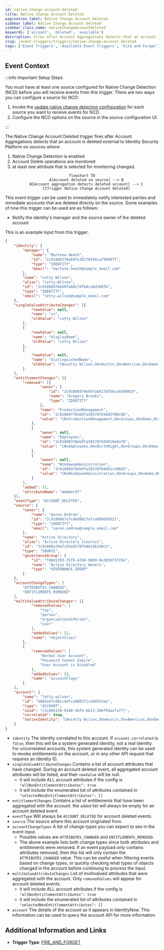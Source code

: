 ```yaml
---
id: native-change-account-deleted
title: Native Change Account Deleted
pagination_label: Native Change Account Deleted
sidebar_label: Native Change Account Deleted
sidebar_class_name: nativeChangeAccountDeleted
keywords: ['account', 'deleted', 'available']
description: Fires after Account Aggregations detects that an account is deleted external to Identity Security Platform on sources
slug: /event-triggers/triggers/native-change-account-deleted
tags: ['Event Triggers', 'Available Event Triggers', 'Fire and Forget']
---
```


## Event Context

:::info Important Setup Steps

You must have at least one source configured for Native Change Detection (NCD) before you will receive events from this trigger.  There are two ways you can configure a source for NCD:

1. Invoke the [update native change detection configuration](https://developer.sailpoint.com/idn/api/beta/put-native-change-detection-config) for each source you want to receive events for NCD.
2. Configure the NCD options on the source in the source configuration UI.

:::

The Native Change Account Deleted trigger fires after Account Aggregations detects that an account is deleted external to Identity Security Platform on sources where:

1. Native Change Detection is enabled
2. Account Delete operations are monitored
3. at least one attribute that is selected for monitoring changed.

<div align="center">

```mermaid
flowchart TD
    A[Account deleted on source] --> B
    B[Account aggregation detects deleted account] --> C
    C[Trigger Native Change Account Deleted]
```

</div>

This event trigger can be used to immediately notify interested parties and remediate accounts that are deleted directly on the source.  Some examples of how this trigger can be used are as follows:

- Notify the identity's manager and the source owner of the deleted account

This is an example input from this trigger:

```json
{
	"identity": {
		"manager": {
			"name": "Martena Heath",
			"id": "2c91808378eb9fa30178fb8caf90097f",
			"type": "IDENTITY",
			"email": "martena.heath@sample_email.com"
		},
		"name": "Letty Wilson",
		"alias": "Letty.Wilson",
		"id": "2c91808978eb9fab0178fb8ca6d308fb",
		"type": "IDENTITY",
		"email": "letty.wilson@sample_email.com"
	},
	"singleValueAttributeChanges": [{
			"newValue": null,
			"name": "cn",
			"oldValue": "Letty Wilson"
		},
		{
			"newValue": null,
			"name": "displayName",
			"oldValue": "Letty Wilson"
		},
		{
			"newValue": null,
			"name": "distinguishedName",
			"oldValue": "CN=Letty Wilson,OU=Austin,OU=Americas,OU=Demo,DC=seri,DC=sailpointdemo,DC=com"
		}
	],
	"entitlementChanges": [{
		"removed": [{
				"owner": {
					"id": "2c91808978eb9fab0178fb8ca9280919",
					"name": "Gregory Brooks",
					"type": "IDENTITY"
				},
				"name": "ProductionManagement",
				"id": "2c91808778eb9fa30178fb9482f00c60",
				"value": "CN=ProductionManagement,OU=Groups,OU=Demo,DC=seri,DC=sailpointdemo,DC=com"
			},
			{
				"owner": null,
				"name": "Employees",
				"id": "2c91808378eb9fa30178fb94818e0af8",
				"value": "CN=Employees,OU=BirthRight,OU=Groups,OU=Demo,DC=seri,DC=sailpointdemo,DC=com"
			},
			{
				"owner": null,
				"name": "WindowsAdministration",
				"id": "2c91808378eb9fa30178fb9481c30b02",
				"value": "CN=WindowsAdministration,OU=Groups,OU=Demo,DC=seri,DC=sailpointdemo,DC=com"
			}
		],
		"added": [],
		"attributeName": "memberOf"
	}],
	"eventType": "ACCOUNT_DELETED",
	"source": {
		"owner": {
			"name": "Aaron Andrew",
			"id": "2c9180867a7c46d0017a7ca099d50531",
			"type": "IDENTITY",
			"email": "aaron.andrew@sample_email.com"
		},
		"name": "Active Directory",
		"alias": "Active Directory [source]",
		"id": "2c91808a78efc63e0178fb8624b248c5",
		"type": "SOURCE",
		"governanceGroup": {
			"id": "fd0d1393-35fb-47d8-9809-0e385b73f25e",
			"name": "Active Directory Owners",
			"type": "GOVERNANCE_GROUP"
		}
	},
	"accountChangeTypes": [
		"ATTRIBUTES_CHANGED",
		"ENTITLEMENTS_REMOVED"
	],
	"multiValueAttributeChanges": [{
			"removedValues": [
				"top",
				"person",
				"organizationalPerson",
				"user"
			],
			"addedValues": [],
			"name": "objectClass"
		},
		{
			"removedValues": [
				"Normal User Account",
				"Password Cannot Expire",
				"User Account is Disabled"
			],
			"addedValues": [],
			"name": "accountFlags"
		}
	],
	"account": {
		"name": "letty.wilson",
		"id": "6805a47c09cc4dfca9083f1ce84552ee",
		"type": "ACCOUNT",
		"uuid": "{3c096158-9188-46f4-bb13-20ef9daafa7f}",
		"correlated": true,
		"nativeIdentity": "CN=Letty Wilson,OU=Austin,OU=Americas,OU=Demo,DC=seri,DC=sailpointdemo,DC=com"
	}
}
```

- `identity` The identity correlated to this account.  If `account.correlated` is `false`, then this will be a system generated identity, not a real identity. For uncorrelated accounts, this system generated identity can be used to revoke entitlements on the account, or in any other API request that requires an identity ID.
- `singleValueAttributeChanges` Contains a list of account attributes that have changed.  During an account deleted event, all aggregated account attributes will be listed, and their `newValue` will be null.
  - it will include ALL account attributes if the config is `"allNonEntitlementAttributes": true`
  - it will include the enumerated list of attributes contained in `"selectedNonEntitlementAttributes": []`
- `entitlementChanges` Contains a list of entitlements that have been aggregated with the account.  the `added` list will always be empty for an account deleted event.
- `eventType` Will always be `ACCOUNT_DELETED` for account deleted events.
- `source` The source where this account originated from.
- `accountChangeTypes` A list of change types you can expect to see in the event input.
  - Possible values are `ATTRIBUTES_CHANGED` and `ENTITLEMENTS_REMOVED`.
  - The above example lists both change types since both attributes and entitlements were removed.  If an event payload only contains attributes removed, then this list will only contain the `ATTRIBUTES_CHANGED` value.  This can be useful when filtering events based on change types, or quickly checking what types of objects changed in the account before continuing to process the input.
- `multiValueAttributeChanges` List of multivalued attributes that were aggregated with the account.  Only `removedValues` will appear for account deleted events.
  - it will include ALL account attributes if the config is `"allNonEntitlementAttributes": true`
  - it will include the enumerated list of attributes contained in `"selectedNonEntitlementAttributes": []`
- `account` The details of the account as it appears in IdentityNow.  This information can be used to query the account API for more information.

## Additional Information and Links

- **Trigger Type**: [FIRE_AND_FORGET](../trigger-types.md#fire-and-forget)
